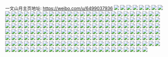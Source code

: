 一文山月主页地址: https://weibo.com/u/6499037936 
![](https://wx4.sinaimg.cn/mw2000/0075PiEwgy1h96oc81u62j32bc3347wj.jpg) 
![](https://wx4.sinaimg.cn/mw2000/0075PiEwgy1h96oc8u5c8j317s1mc7qq.jpg) 
![](https://wx4.sinaimg.cn/mw2000/0075PiEwgy1h96oc2afl9j32bc334u0y.jpg) 
![](https://wx4.sinaimg.cn/mw2000/0075PiEwgy1h96oc0chcxj32bc334kjm.jpg) 
![](https://wx4.sinaimg.cn/mw2000/0075PiEwgy1h96oc49421j32bc3341kz.jpg) 
![](https://wx4.sinaimg.cn/mw2000/0075PiEwgy1h96oepod3mj32bc334b2a.jpg) 
![](https://wx4.sinaimg.cn/mw2000/0075PiEwgy1h96ocau9fjj32bc3344qr.jpg) 
![](https://wx4.sinaimg.cn/mw2000/0075PiEwgy1h96obydf5mj32bc3341kz.jpg) 
![](https://wx4.sinaimg.cn/mw2000/0075PiEwgy1h96oced5avj327c2xse83.jpg) 
![](https://wx4.sinaimg.cn/mw2000/0075PiEwgy1h96ocevwraj30wi0p30v1.jpg) 
![](https://wx4.sinaimg.cn/mw2000/0075PiEwgy1h8wphikb3tj317s1mc7wh.jpg) 
![](https://wx4.sinaimg.cn/mw2000/0075PiEwgy1h8wphjc2fxj317s1mcnld.jpg) 
![](https://wx4.sinaimg.cn/mw2000/0075PiEwgy1h8wphmn4u5j317s1mc4qp.jpg) 
![](https://wx4.sinaimg.cn/mw2000/0075PiEwgy1h8wphhbbutj317s1mctua.jpg) 
![](https://wx4.sinaimg.cn/mw2000/0075PiEwgy1h8wphk63qfj317q1mc1fe.jpg) 
![](https://wx4.sinaimg.cn/mw2000/0075PiEwgy1h8wphkwifoj317r1mctr1.jpg) 
![](https://wx4.sinaimg.cn/mw2000/0075PiEwgy1h8wphtrnk3j317s1mcnpd.jpg) 
![](https://wx4.sinaimg.cn/mw2000/0075PiEwgy1h8wphltuy9j317s1mckch.jpg) 
![](https://wx4.sinaimg.cn/mw2000/0075PiEwgy1h8wphudpl0j317s1mc4jc.jpg) 
![](https://wx4.sinaimg.cn/mw2000/0075PiEwgy1h8wphx2ydgj317s1mce3m.jpg) 
![](https://wx4.sinaimg.cn/mw2000/0075PiEwgy1h8wphxtzx7j317s1mc7v4.jpg) 
![](https://wx4.sinaimg.cn/mw2000/0075PiEwgy1h8wphyfr2bj30mz0mwdri.jpg) 
![](https://wx4.sinaimg.cn/mw2000/0075PiEwgy1h85l6mllhbj32bc3347wh.jpg) 
![](https://wx4.sinaimg.cn/mw2000/0075PiEwgy1h85l6qato1j31j221g4qp.jpg) 
![](https://wx4.sinaimg.cn/mw2000/0075PiEwgy1h85l6wktvvj32bc334x6p.jpg) 
![](https://wx4.sinaimg.cn/mw2000/0075PiEwgy1h85l6p06g2j32bc334u0z.jpg) 
![](https://wx4.sinaimg.cn/mw2000/0075PiEwgy1h7y4c0rorqj32bc334b2a.jpg) 
![](https://wx4.sinaimg.cn/mw2000/0075PiEwgy1h7y4c2e6rrj32bc3341ky.jpg) 
![](https://wx4.sinaimg.cn/mw2000/0075PiEwgy1h7y4c3dlbsj31o42864qp.jpg) 
![](https://wx4.sinaimg.cn/mw2000/0075PiEwgy1h7y4c4z3gdj324k2u2b2a.jpg) 
![](https://wx4.sinaimg.cn/mw2000/0075PiEwgy1h7y4c6ne9tj322w2ru4qq.jpg) 
![](https://wx4.sinaimg.cn/mw2000/0075PiEwgy1h7y4c7y09cj32c02c0hdt.jpg) 
![](https://wx4.sinaimg.cn/mw2000/0075PiEwgy1h7y4byusucj320k2oqhdv.jpg) 
![](https://wx4.sinaimg.cn/mw2000/0075PiEwgy1h7y4c8yp9pj32c02c04p1.jpg) 
![](https://wx4.sinaimg.cn/mw2000/0075PiEwgy1h7y4cb2e38j30v90v9diz.jpg) 
![](https://wx4.sinaimg.cn/mw2000/0075PiEwgy1h7ptc5eq3gj30wi0rm78e.jpg) 
![](https://wx4.sinaimg.cn/mw2000/0075PiEwgy1h7n40hg1bvj31ur1uravx.jpg) 
![](https://wx4.sinaimg.cn/mw2000/0075PiEwgy1h7hlf3932zj31q42auh4q.jpg) 
![](https://wx4.sinaimg.cn/mw2000/0075PiEwgy1h7hlf2hda7j31xe2kk7wh.jpg) 
![](https://wx4.sinaimg.cn/mw2000/0075PiEwgy1h7hleyudevj31au1auwqw.jpg) 
![](https://wx4.sinaimg.cn/mw2000/0075PiEwgy1h7hlflqwq0j329a30e4qp.jpg) 
![](https://wx4.sinaimg.cn/mw2000/0075PiEwgy1h7hlf5vzjmj32bc3341ky.jpg) 
![](https://wx4.sinaimg.cn/mw2000/0075PiEwgy1h7hlf174yrj32bc3341ky.jpg) 
![](https://wx4.sinaimg.cn/mw2000/0075PiEwgy1h78gb2l7acj32c02c0qv5.jpg) 
![](https://wx4.sinaimg.cn/mw2000/0075PiEwgy1h78gazidupj32bc334kjm.jpg) 
![](https://wx4.sinaimg.cn/mw2000/0075PiEwgy1h78gb4kdmuj31qu1qu1in.jpg) 
![](https://wx4.sinaimg.cn/mw2000/0075PiEwgy1h78gb5t1grj32c02c0x6p.jpg) 
![](https://wx4.sinaimg.cn/mw2000/0075PiEwgy1h78gb1dh06j32c02c0k6u.jpg) 
![](https://wx4.sinaimg.cn/mw2000/0075PiEwgy1h78gb9gcebj32c02c0x6p.jpg) 
![](https://wx4.sinaimg.cn/mw2000/0075PiEwgy1h78gb8729nj32bc2bcqv5.jpg) 
![](https://wx4.sinaimg.cn/mw2000/0075PiEwgy1h78gb3qlo8j31zw2nudo8.jpg) 
![](https://wx4.sinaimg.cn/mw2000/0075PiEwgy1h78gb6wyczj321o2q8kjl.jpg) 
![](https://wx4.sinaimg.cn/mw2000/0075PiEwgy1h73j3q83thj32782xn4qq.jpg) 
![](https://wx4.sinaimg.cn/mw2000/0075PiEwgy1h72o8fen90j32c0340kjl.jpg) 
![](https://wx4.sinaimg.cn/mw2000/0075PiEwgy1h72o895gkgj32c03407wi.jpg) 
![](https://wx4.sinaimg.cn/mw2000/0075PiEwgy1h72o8iexvkj32c0340u0x.jpg) 
![](https://wx4.sinaimg.cn/mw2000/0075PiEwgy1h72o8b4bn4j32c0340e82.jpg) 
![](https://wx4.sinaimg.cn/mw2000/0075PiEwgy1h72o8goa4aj32c0340qv5.jpg) 
![](https://wx4.sinaimg.cn/mw2000/0075PiEwgy1h72o8c2cthj32c03404qp.jpg) 
![](https://wx4.sinaimg.cn/mw2000/0075PiEwgy1h72o872kyuj32c03401cu.jpg) 
![](https://wx4.sinaimg.cn/mw2000/0075PiEwgy1h72o8ksrsdj32c0340npd.jpg) 
![](https://wx4.sinaimg.cn/mw2000/0075PiEwgy1h72o8dbq7dj32c0340kjl.jpg) 
![](https://wx4.sinaimg.cn/mw2000/0075PiEwgy1h6yrt12rvej329m30uhdu.jpg) 
![](https://wx4.sinaimg.cn/mw2000/0075PiEwgy1h6yrt949ljj32c0340u0y.jpg) 
![](https://wx4.sinaimg.cn/mw2000/0075PiEwgy1h6yrszcuh7j32943060yj.jpg) 
![](https://wx4.sinaimg.cn/mw2000/0075PiEwgy1h6yrt6qkiaj32c0340b2a.jpg) 
![](https://wx4.sinaimg.cn/mw2000/0075PiEwgy1h6yrt4uf58j32c0340x6s.jpg) 
![](https://wx4.sinaimg.cn/mw2000/0075PiEwgy1h6yrtejbpaj312j0oyk1g.jpg) 
![](https://wx4.sinaimg.cn/mw2000/0075PiEwgy1h6yrtbhsugj32c03404qr.jpg) 
![](https://wx4.sinaimg.cn/mw2000/0075PiEwgy1h6urb91tkzj31900u0qe5.jpg) 
![](https://wx4.sinaimg.cn/mw2000/0075PiEwgy1h6urb88420j31900u0gsj.jpg) 
![](https://wx4.sinaimg.cn/mw2000/0075PiEwgy1h6urb793i5j31900u0k5i.jpg) 
![](https://wx4.sinaimg.cn/mw2000/0075PiEwgy1h6tnaeo158j32c02c0gt3.jpg) 
![](https://wx4.sinaimg.cn/mw2000/0075PiEwgy1h6tnagvu0uj32c02c0hdt.jpg) 
![](https://wx4.sinaimg.cn/mw2000/0075PiEwgy1h6tnaj0iw0j324c2tsu0y.jpg) 
![](https://wx4.sinaimg.cn/mw2000/0075PiEwgy1h6tnactbg5j325k25knpd.jpg) 
![](https://wx4.sinaimg.cn/mw2000/0075PiEwgy1h6tne7s82jj32c02c07wj.jpg) 
![](https://wx4.sinaimg.cn/mw2000/0075PiEwgy1h6tnana4ajj32bc334u0y.jpg) 
![](https://wx4.sinaimg.cn/mw2000/0075PiEwgy1h6tnaoq2whj31ys1yse81.jpg) 
![](https://wx4.sinaimg.cn/mw2000/0075PiEwgy1h6nvvybmqdj30r610bju7.jpg) 
![](https://wx4.sinaimg.cn/mw2000/0075PiEwgy1h6lcapqjngj329e30inpd.jpg) 
![](https://wx4.sinaimg.cn/mw2000/0075PiEwgy1h6lcariw94j32bc334hdu.jpg) 
![](https://wx4.sinaimg.cn/mw2000/0075PiEwgy1h6lcayf3t5j328p2zl7wj.jpg) 
![](https://wx4.sinaimg.cn/mw2000/0075PiEwgy1h6lcaohjebj32bc334e82.jpg) 
![](https://wx4.sinaimg.cn/mw2000/0075PiEwgy1h6lcalettaj32c0340kjl.jpg) 
![](https://wx4.sinaimg.cn/mw2000/0075PiEwgy1h6lcamyxpnj32bc334qv5.jpg) 
![](https://wx4.sinaimg.cn/mw2000/0075PiEwgy1h6lcawoptij32bc2bcu0y.jpg) 
![](https://wx4.sinaimg.cn/mw2000/0075PiEwgy1h6lcaspl4gj31ic1ictwl.jpg) 
![](https://wx4.sinaimg.cn/mw2000/0075PiEwgy1h6daoalmv3j32bc334aid.jpg) 
![](https://wx4.sinaimg.cn/mw2000/0075PiEwgy1h6dao8u0ulj31q21q210z.jpg) 
![](https://wx4.sinaimg.cn/mw2000/0075PiEwgy1h6daoc9y4cj32bc334qih.jpg) 
![](https://wx4.sinaimg.cn/mw2000/0075PiEwgy1h6daohj505j31ui2gob2b.jpg) 
![](https://wx4.sinaimg.cn/mw2000/0075PiEwgy1h6daojss0mj32c0340kjm.jpg) 
![](https://wx4.sinaimg.cn/mw2000/0075PiEwgy1h6daoev5yuj32bc334wwf.jpg) 
![](https://wx4.sinaimg.cn/mw2000/0075PiEwgy1h6daol2kyij32c0340x6p.jpg) 
![](https://wx4.sinaimg.cn/mw2000/0075PiEwgy1h617sfefj2j32c0340kjn.jpg) 
![](https://wx4.sinaimg.cn/mw2000/0075PiEwgy1h617sgpv5sj30s311hndb.jpg) 
![](https://wx4.sinaimg.cn/mw2000/0075PiEwgy1h617shwxesj32c0340b2a.jpg) 
![](https://wx4.sinaimg.cn/mw2000/0075PiEwgy1h617sj3xbqj32c0340x6p.jpg) 
![](https://wx4.sinaimg.cn/mw2000/0075PiEwgy1h617skdmflj32c0340e82.jpg) 
![](https://wx4.sinaimg.cn/mw2000/0075PiEwgy1h617snsk7bj32c0340hdu.jpg) 
![](https://wx4.sinaimg.cn/mw2000/0075PiEwgy1h617smgaqfj32c0340qv6.jpg) 
![](https://wx4.sinaimg.cn/mw2000/0075PiEwgy1h617spvjsbj32c0340hdv.jpg) 
![](https://wx4.sinaimg.cn/mw2000/0075PiEwgy1h617s841fwj32c0340b2a.jpg) 
![](https://wx4.sinaimg.cn/mw2000/0075PiEwgy1h5uxbliim5j32c03401kz.jpg) 
![](https://wx4.sinaimg.cn/mw2000/0075PiEwgy1h5uxbnt4jcj32c0340hdv.jpg) 
![](https://wx4.sinaimg.cn/mw2000/0075PiEwgy1h5uxealqmqj32c03407wj.jpg) 
![](https://wx4.sinaimg.cn/mw2000/0075PiEwgy1h5uxbprvf9j32b132p4qr.jpg) 
![](https://wx4.sinaimg.cn/mw2000/0075PiEwgy1h5uxbsumc6j32c0340e82.jpg) 
![](https://wx4.sinaimg.cn/mw2000/0075PiEwgy1h5uxbja7kfj321j2q11ky.jpg) 
![](https://wx4.sinaimg.cn/mw2000/0075PiEwgy1h5uxbu3113j32a01pinpd.jpg) 
![](https://wx4.sinaimg.cn/mw2000/0075PiEwgy1h5uxbrbiftj32c0340npe.jpg) 
![](https://wx4.sinaimg.cn/mw2000/0075PiEwgy1h5uxbvsn7uj32c0340hdu.jpg) 
![](https://wx4.sinaimg.cn/mw2000/0075PiEwgy1h5nsn2u2ipj32c03404qq.jpg) 
![](https://wx4.sinaimg.cn/mw2000/0075PiEwgy1h5nsn8oyfuj32c0340kjm.jpg) 
![](https://wx4.sinaimg.cn/mw2000/0075PiEwgy1h5nsn7br3nj32c03407wi.jpg) 
![](https://wx4.sinaimg.cn/mw2000/0075PiEwgy1h5nsn5va1fj32c03401ky.jpg) 
![](https://wx4.sinaimg.cn/mw2000/0075PiEwgy1h5nsn15k8nj32c0340hdu.jpg) 
![](https://wx4.sinaimg.cn/mw2000/0075PiEwgy1h5nsmzmdxmj31y72lm1ky.jpg) 
![](https://wx4.sinaimg.cn/mw2000/0075PiEwgy1h5nsn4k4l6j32c0340kjm.jpg) 
![](https://wx4.sinaimg.cn/mw2000/0075PiEwgy1h5nsmxkmc3j31sa2dp4qq.jpg) 
![](https://wx4.sinaimg.cn/mw2000/0075PiEwgy1h5nsmukzcdj324d2tuqv5.jpg) 
![](https://wx4.sinaimg.cn/mw2000/0075PiEwly1h5i3cv13zlj32c0340qv5.jpg) 
![](https://wx4.sinaimg.cn/mw2000/0075PiEwly1h5i3co4olmj32dc35s4qq.jpg) 
![](https://wx4.sinaimg.cn/mw2000/0075PiEwly1h5i3cp7evlj32c0340npd.jpg) 
![](https://wx4.sinaimg.cn/mw2000/0075PiEwly1h5i3cq0ylfj32c0340qv5.jpg) 
![](https://wx4.sinaimg.cn/mw2000/0075PiEwly1h5i3cud6gwj32c0340b2a.jpg) 
![](https://wx4.sinaimg.cn/mw2000/0075PiEwly1h5i3cmn3t2j32c03404qp.jpg) 
![](https://wx4.sinaimg.cn/mw2000/0075PiEwly1h5i3cnbrq0j32c03401kx.jpg) 
![](https://wx4.sinaimg.cn/mw2000/0075PiEwly1h557uz4gzij32c0340kjm.jpg) 
![](https://wx4.sinaimg.cn/mw2000/0075PiEwly1h557uw1b2wj32c03404qq.jpg) 
![](https://wx4.sinaimg.cn/mw2000/0075PiEwly1h557v0n0eyj32c03407pj.jpg) 
![](https://wx4.sinaimg.cn/mw2000/0075PiEwly1h557uxgib9j32c0340x6q.jpg) 
![](https://wx4.sinaimg.cn/mw2000/0075PiEwly1h557v00undj32c03404qq.jpg) 
![](https://wx4.sinaimg.cn/mw2000/0075PiEwly1h557uwng11j32c0340npd.jpg) 
![](https://wx4.sinaimg.cn/mw2000/0075PiEwly1h557uyau7tj32c03401ky.jpg) 
![](https://wx4.sinaimg.cn/mw2000/0075PiEwly1h4x76z1au0j32c0340b2b.jpg) 
![](https://wx4.sinaimg.cn/mw2000/0075PiEwly1h4x76wr503j32c03404qq.jpg) 
![](https://wx4.sinaimg.cn/mw2000/0075PiEwly1h4x76vt0npj32c03404qs.jpg) 
![](https://wx4.sinaimg.cn/mw2000/0075PiEwly1h4x76tz1cvj32c0340kjl.jpg) 
![](https://wx4.sinaimg.cn/mw2000/0075PiEwly1h4x76t4togj32c0340u0x.jpg) 
![](https://wx4.sinaimg.cn/mw2000/0075PiEwly1h4x770regtj32c03401ky.jpg) 
![](https://wx4.sinaimg.cn/mw2000/0075PiEwly1h4x76zy5zjj32c0340qv6.jpg) 
![](https://wx4.sinaimg.cn/mw2000/0075PiEwly1h4x76up0u1j32c0340qv5.jpg) 
![](https://wx4.sinaimg.cn/mw2000/0075PiEwly1h4qvby7j2hj32c0340hdu.jpg) 
![](https://wx4.sinaimg.cn/mw2000/0075PiEwly1h4qvbzgbipj32c03407wi.jpg) 
![](https://wx4.sinaimg.cn/mw2000/0075PiEwly1h4qvc0f5jsj32c0340hdt.jpg) 
![](https://wx4.sinaimg.cn/mw2000/0075PiEwly1h4qvbwkz0fj32c03404qr.jpg) 
![](https://wx4.sinaimg.cn/mw2000/0075PiEwly1h4qvc1v9djj32c03404qq.jpg) 
![](https://wx4.sinaimg.cn/mw2000/0075PiEwly1h4qvc2yql1j32c0340x6p.jpg) 
![](https://wx4.sinaimg.cn/mw2000/0075PiEwly1h46udimbyxj317q1mcqqh.jpg) 
![](https://wx4.sinaimg.cn/mw2000/0075PiEwly1h46udhbgxvj317r1mce10.jpg) 
![](https://wx4.sinaimg.cn/mw2000/0075PiEwly1h46udfjx9gj317q1mc4qp.jpg) 
![](https://wx4.sinaimg.cn/mw2000/0075PiEwly1h46udxbhomj32c03404qr.jpg) 
![](https://wx4.sinaimg.cn/mw2000/0075PiEwly1h46udi2n1aj317s1mc7wh.jpg) 
![](https://wx4.sinaimg.cn/mw2000/0075PiEwly1h46udlb4wdj30od0ia79h.jpg) 
![](https://wx4.sinaimg.cn/mw2000/0075PiEwly1h46udepvzkj317q1mc4gj.jpg) 
![](https://wx4.sinaimg.cn/mw2000/0075PiEwly1h46udgjjv5j32c0340x6p.jpg) 
![](https://wx4.sinaimg.cn/mw2000/0075PiEwly1h3ybd77fhbj32c0340e82.jpg) 
![](https://wx4.sinaimg.cn/mw2000/0075PiEwly1h3ybd5g86kj30zr1zeaoj.jpg) 
![](https://wx4.sinaimg.cn/mw2000/0075PiEwly1h3ybd6cdqtj317r1mc1bj.jpg) 
![](https://wx4.sinaimg.cn/mw2000/0075PiEwly1h3ybdb8uccj317q1mc1kx.jpg) 
![](https://wx4.sinaimg.cn/mw2000/0075PiEwly1h3ybdafqwgj31pw2ajb29.jpg) 
![](https://wx4.sinaimg.cn/mw2000/0075PiEwly1h3ybd5xw1oj317q1mcaxb.jpg) 
![](https://wx4.sinaimg.cn/mw2000/0075PiEwly1h3ybd50x8ej317q1mctri.jpg) 
![](https://wx4.sinaimg.cn/mw2000/0075PiEwly1h3ybd3vl67j317q1mce4k.jpg) 
![](https://wx4.sinaimg.cn/mw2000/0075PiEwgy1h3sq7z4g43j31ue2gjnpd.jpg) 
![](https://wx4.sinaimg.cn/mw2000/0075PiEwgy1h3sqo08q9bj32c0340e82.jpg) 
![](https://wx4.sinaimg.cn/mw2000/0075PiEwgy1h3sqj4fr7ej316o1kw1a6.jpg) 
![](https://wx4.sinaimg.cn/mw2000/0075PiEwgy1h3sqax2vufj322o340u0z.jpg) 
![](https://wx4.sinaimg.cn/mw2000/0075PiEwgy1h3sqjaew6mj31gk1y1b29.jpg) 
![](https://wx4.sinaimg.cn/mw2000/0075PiEwgy1h3sqmxetqaj31bv1m1gzt.jpg) 
![](https://wx4.sinaimg.cn/mw2000/0075PiEwgy1h3sqj5kha4j310w1d7n8c.jpg) 
![](https://wx4.sinaimg.cn/mw2000/0075PiEwgy1h3sqo6dau4j32c03407wi.jpg) 
![](https://wx4.sinaimg.cn/mw2000/0075PiEwgy1h3sqofbq27j316o1kwh0f.jpg) 
![](https://wx4.sinaimg.cn/mw2000/0075PiEwly1h3q6c2592zj32c0340b29.jpg) 
![](https://wx4.sinaimg.cn/mw2000/0075PiEwly1h3q6bzorp8j32c03404qq.jpg) 
![](https://wx4.sinaimg.cn/mw2000/0075PiEwly1h3q6c0wp30j320w2p6u0x.jpg) 
![](https://wx4.sinaimg.cn/mw2000/0075PiEwly1h3q6c3fskjj320j2osx6p.jpg) 
![](https://wx4.sinaimg.cn/mw2000/0075PiEwly1h3q6by2azkj32c0340u0x.jpg) 
![](https://wx4.sinaimg.cn/mw2000/0075PiEwly1h3q6c6wiqdj326p2wxnpe.jpg) 
